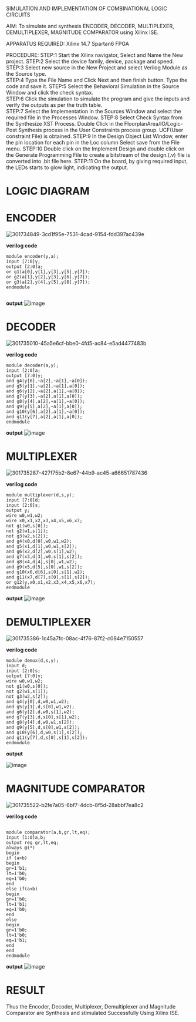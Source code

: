 SIMULATION AND IMPLEMENTATION OF  COMBINATIONAL LOGIC CIRCUITS

AIM: 
 To simulate and synthesis ENCODER, DECODER, MULTIPLEXER, DEMULTIPLEXER, MAGNITUDE COMPARATOR using Xilinx ISE.

APPARATUS REQUIRED:
Xilinx 14.7
Spartan6 FPGA

PROCEDURE:
STEP:1  Start  the Xilinx navigator, Select and Name the New project.
STEP:2  Select the device family, device, package and speed.       
STEP:3  Select new source in the New Project and select Verilog Module as the Source type.                       
STEP:4  Type the File Name and Click Next and then finish button. Type the code and save it.
STEP:5  Select the Behavioral Simulation in the Source Window and click the check syntax.                       
STEP:6  Click the simulation to simulate the program and  give the inputs and verify the outputs as per the truth table.               
STEP:7  Select the Implementation in the Sources Window and select the required file in the Processes Window.
STEP:8  Select Check Syntax from the Synthesize  XST Process. Double Click in the  FloorplanArea/IO/Logic-Post Synthesis process in the User Constraints process group. UCF(User constraint File) is obtained. 
STEP:9  In the Design Object List Window, enter the pin location for each pin in the Loc column Select save from the File menu.
STEP:10 Double click on the Implement Design and double click on the Generate Programming File to create a bitstream of the design.(.v) file is converted into .bit file here.
STEP:11  On the board, by giving required input, the LEDs starts to glow light, indicating the output.

# LOGIC DIAGRAM

# ENCODER
![301734849-3cd1f95e-7531-4cad-9154-fdd397ac439e](https://github.com/Jayanth-T/VLSI-LAB-EXP-2/assets/106177371/e0686f04-ab98-4b23-b0f7-7bfd04004b32)

**verilog code**
~~~
module encoder(y,a);
input [7:0]y;
output [2:0]a;
or g1(a[0],y[1],y[3],y[5],y[7]);
or g2(a[1],y[2],y[3],y[6],y[7]);
or g3(a[2],y[4],y[5],y[6],y[7]);
endmodule


~~~
**output**
![image](https://github.com/YUVARJ-J/VLSI-LAB-EXP-2/assets/161425982/bb5f006f-7d03-4b69-b53e-2c7137f37078)


# DECODER
![301735010-45a5e6cf-bbe0-4fd5-ac84-e5ad4477483b](https://github.com/Jayanth-T/VLSI-LAB-EXP-2/assets/106177371/4a43503a-8dd4-4968-a06c-359e67030439)

**verilog code**
~~~
module decoder(a,y);
input [2:0]a;
output [7:0]y;
and g4(y[0],~a[2],~a[1],~a[0]);
and g5(y[1],~a[2],~a[1],a[0]);
and g6(y[2],~a[2],a[1],~a[0]);
and g7(y[3],~a[2],a[1],a[0]);
and g8(y[4],a[2],~a[1],~a[0]);
and g9(y[5],a[2],~a[1],a[0]);
and g10(y[6],a[2],a[1],~a[0]);
and g11(y[7],a[2],a[1],a[0]);
endmodule

~~~
**output**
![image](https://github.com/YUVARJ-J/VLSI-LAB-EXP-2/assets/161425982/3876ae67-0348-4adb-9a02-7f7fe3a8685d)


# MULTIPLEXER
![301735287-427f75b2-8e67-44b9-ac45-a66651787436](https://github.com/Jayanth-T/VLSI-LAB-EXP-2/assets/106177371/f2b7c963-4b8a-4ae6-918e-81248613eec5)

**verilog code**
~~~
module multiplexer(d,s,y);
input [7:0]d;
input [2:0]s;
output y;
wire w0,w1,w2;
wire x0,x1,x2,x3,x4,x5,x6,x7;
not g1(w0,s[0]);
not g2(w1,s[1]);
not g3(w2,s[2]);
and g4(x0,d[0],w0,w1,w2);
and g5(x1,d[1],w0,w1,s[2]);
and g6(x2,d[2],w0,s[1],w2);
and g7(x3,d[3],w0,s[1],s[2]);
and g8(x4,d[4],s[0],w1,w2);
and g9(x5,d[5],s[0],w1,s[2]);
and g10(x6,d[6],s[0],s[1],w2);
and g11(x7,d[7],s[0],s[1],s[2]);
or g12(y,x0,x1,x2,x3,x4,x5,x6,x7);
endmodule

~~~
**output**
![image](https://github.com/YUVARJ-J/VLSI-LAB-EXP-2/assets/161425982/b3dcf51a-8c58-4974-9121-d3d767478039)

# DEMULTIPLEXER
![301735386-1c45a7fc-08ac-4f76-87f2-c084e7150557](https://github.com/Jayanth-T/VLSI-LAB-EXP-2/assets/106177371/6dcb6ced-2602-4d6d-951e-3a8c22a279f7)

**verilog code**
~~~
module demux(d,s,y);
input d;
input [2:0]s;
output [7:0]y;
wire w0,w1,w2;
not g1(w0,s[0]);
not g2(w1,s[1]);
not g3(w2,s[2]);
and g4(y[0],d,w0,w1,w2);
and g5(y[1],d,s[0],w1,w2);
and g6(y[2],d,w0,s[1],w2);
and g7(y[3],d,s[0],s[1],w2);
and g8(y[4],d,w0,w1,s[2]);
and g9(y[5],d,s[0],w1,s[2]);
and g10(y[6],d,w0,s[1],s[2]);
and g11(y[7],d,s[0],s[1],s[2]);
endmodule

~~~
**output**

![image](https://github.com/YUVARJ-J/VLSI-LAB-EXP-2/assets/161425982/c93adfdf-94b4-4431-abbb-e43a407a8366)

# MAGNITUDE COMPARATOR
![301735522-b2fe7a05-6bf7-4dcb-8f5d-28abbf7ea8c2](https://github.com/Jayanth-T/VLSI-LAB-EXP-2/assets/106177371/ca9b5ed3-9b51-480a-889e-9474be9e35a1)

**verilog code**
~~~

module comparator(a,b,gr,lt,eq);
input [1:0]a,b;
output reg gr,lt,eq;
always @(*)
begin
if (a>b)
begin
gr=1'b1;
lt=1'b0;
eq=1'b0;
end
else if(a<b)
begin
gr=1'b0;
lt=1'b1;
eq=1'b0;
end
else
begin
gr=1'b0;
lt=1'b0;
eq=1'b1;
end
end
endmodule

~~~
**output**
![image](https://github.com/YUVARJ-J/VLSI-LAB-EXP-2/assets/161425982/f736b3d3-95b9-486b-87ce-69bb1322d1ce)


# RESULT
Thus the Encoder, Decoder, Multiplexer, Demultiplexer and Magnitude Comparator are Synthesis and stimulated Successfully Using Xilinx ISE.

